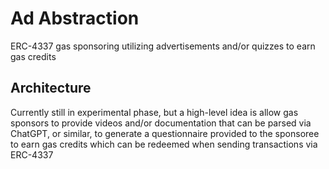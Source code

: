 # Ad Abstraction

ERC-4337 gas sponsoring utilizing advertisements and/or quizzes to earn gas credits

## Architecture

Currently still in experimental phase, but a high-level idea is allow gas sponsors to provide videos and/or documentation that can be parsed via ChatGPT, or similar, to generate a questionnaire provided to the sponsoree to earn gas credits which can be redeemed when sending transactions via ERC-4337

